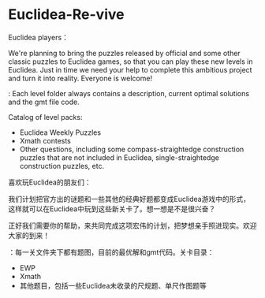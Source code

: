 # Euclidea-Re-vive

Euclidea players： 

We're planning to bring the puzzles released by official and some other classic puzzles to Euclidea games, so that you can play these new levels in Euclidea. Just in time we need your help to complete this ambitious project and turn it into reality. Everyone is welcome! 

: Each level folder always contains a description, current optimal solutions and the gmt file code. 

Catalog of level packs:
- Euclidea Weekly Puzzles
- Xmath contests
- Other questions, including some compass-straightedge construction puzzles that are not included in Euclidea, single-straightedge construction puzzles, etc. 


喜欢玩Euclidea的朋友们：

我们计划把官方出的谜题和一些其他的经典好题都变成Euclidea游戏中的形式，这样就可以在Euclidea中玩到这些新关卡了。想一想是不是很兴奋？

正好我们需要你的帮助，来共同完成这项宏伟的计划，把梦想亲手照进现实。欢迎大家的到来！

：每一关文件夹下都有题图，目前的最优解和gmt代码。关卡目录：
- EWP
- Xmath
- 其他题目，包括一些Euclidea未收录的尺规题、单尺作图题等


